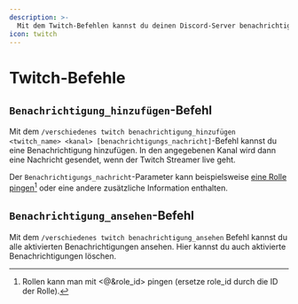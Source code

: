 ```yaml
---
description: >-
  Mit dem Twitch-Befehlen kannst du deinen Discord-Server benachrichtigen, wenn ein Twitch-Kanal live geht!
icon: twitch
---
```


# Twitch-Befehle

## `Benachrichtigung_hinzufügen`-Befehl

Mit dem `/verschiedenes twitch benachrichtigung_hinzufügen <twitch_name> <kanal> [benachrichtigungs_nachricht]`-Befehl kannst du eine Benachrichtigung hinzufügen. In den angegebenen Kanal wird dann eine Nachricht gesendet, wenn der Twitch Streamer live geht.

Der `Benachrichtigungs_nachricht`-Parameter kann beispielsweise [eine Rolle pingen](#user-content-fn-1)[^1] oder eine andere zusätzliche Information enthalten.

## `Benachrichtigung_ansehen`-Befehl

Mit dem `/verschiedenes twitch benachrichtigung_ansehen` Befehl kannst du alle aktivierten Benachrichtigungen ansehen. Hier kannst du auch aktivierte Benachrichtigungen löschen.

[^1]: Rollen kann man mit <@\&role\_id> pingen (ersetze role\_id durch die ID der Rolle).
